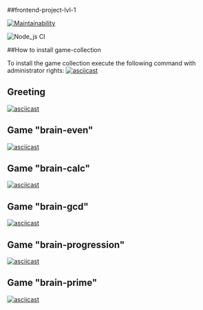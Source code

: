 ##frontend-project-lvl-1

[![Maintainability](https://api.codeclimate.com/v1/badges/a99a88d28ad37a79dbf6/maintainability)](https://codeclimate.com/github/codeclimate/codeclimate/maintainability)

![Node_js CI](https://github.com/Dicibel/frontend-project-lvl1/workflows/Node_js%20CI/badge.svg)

##How to install game-collection

To install the game collection execute the following command with administrator rights:
[![asciicast](https://asciinema.org/a/SxSyg9yzHmWTZ0ZgHdOROQ83S.svg)](https://asciinema.org/a/SxSyg9yzHmWTZ0ZgHdOROQ83S)

## Greeting

[![asciicast](https://asciinema.org/a/3ZYYcuQDyKfTfZi8j9Ur5MA5r.svg)](https://asciinema.org/a/3ZYYcuQDyKfTfZi8j9Ur5MA5r)

## Game "brain-even"

[![asciicast](https://asciinema.org/a/ypSQxa980nYSrDcqyienQRlTx.svg)](https://asciinema.org/a/ypSQxa980nYSrDcqyienQRlTx)

## Game "brain-calc"

[![asciicast](https://asciinema.org/a/hoZWL1IbtSTIS5JWnZQMykzV8.svg)](https://asciinema.org/a/hoZWL1IbtSTIS5JWnZQMykzV8)

## Game "brain-gcd"

[![asciicast](https://asciinema.org/a/O85LKHYl7WLe9U3PD8cjg0QrW.svg)](https://asciinema.org/a/O85LKHYl7WLe9U3PD8cjg0QrW)

## Game "brain-progression"

[![asciicast](https://asciinema.org/a/GE0SWh1614OsXGqgEd3wFzUxS.svg)](https://asciinema.org/a/GE0SWh1614OsXGqgEd3wFzUxS)

## Game "brain-prime"

[![asciicast](https://asciinema.org/a/ASWJZbOQMWWTLuYaCqIIEfTab.svg)](https://asciinema.org/a/ASWJZbOQMWWTLuYaCqIIEfTab)
